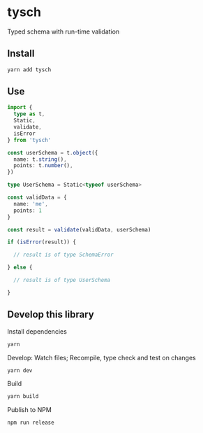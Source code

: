 # tysch

Typed schema with run-time validation

## Install

```sh
yarn add tysch
```

## Use

```ts
import {
  type as t,
  Static,
  validate,
  isError
} from 'tysch'

const userSchema = t.object({
  name: t.string(),
  points: t.number(),
})

type UserSchema = Static<typeof userSchema>

const validData = {
  name: 'me',
  points: 1
}

const result = validate(validData, userSchema)

if (isError(result)) {

  // result is of type SchemaError

} else {

  // result is of type UserSchema

}
```

## Develop this library

Install dependencies

```sh
yarn
```

Develop: Watch files; Recompile, type check and test on changes

```sh
yarn dev
```

Build

```sh
yarn build
```

Publish to NPM

```sh
npm run release
```

